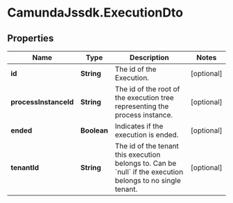 # CamundaJssdk.ExecutionDto

## Properties

Name | Type | Description | Notes
------------ | ------------- | ------------- | -------------
**id** | **String** | The id of the Execution. | [optional] 
**processInstanceId** | **String** | The id of the root of the execution tree representing the process instance. | [optional] 
**ended** | **Boolean** | Indicates if the execution is ended. | [optional] 
**tenantId** | **String** | The id of the tenant this execution belongs to. Can be &#x60;null&#x60; if the execution belongs to no single tenant. | [optional] 



